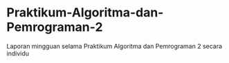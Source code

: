# Praktikum-Algoritma-dan-Pemrograman-2
Laporan mingguan selama Praktikum Algoritma dan Pemrograman 2 secara individu
